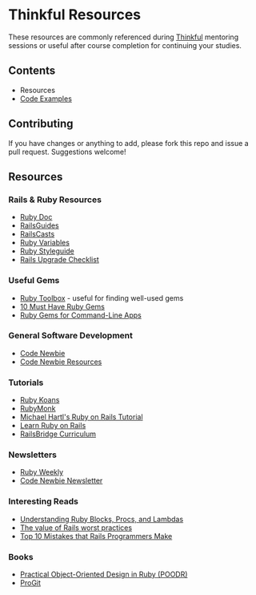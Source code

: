 # Thinkful Resources

These resources are commonly referenced during [Thinkful][20] mentoring sessions or useful after course completion for continuing your studies.

## Contents

- Resources
- [Code Examples][21]

## Contributing

If you have changes or anything to add, please fork this repo and issue a pull request. Suggestions welcome!

## Resources

### Rails & Ruby Resources

- [Ruby Doc][9]
- [RailsGuides][7]
- [RailsCasts][10]
- [Ruby Variables][1]
- [Ruby Styleguide][3]
- [Rails Upgrade Checklist][5]

### Useful Gems

- [Ruby Toolbox][22] - useful for finding well-used gems
- [10 Must Have Ruby Gems][23]
- [Ruby Gems for Command-Line Apps][24]

### General Software Development

- [Code Newbie][14]
- [Code Newbie Resources][13]

### Tutorials

- [Ruby Koans][15]
- [RubyMonk][16]
- [Michael Hartl's Ruby on Rails Tutorial][17]
- [Learn Ruby on Rails][18]
- [RailsBridge Curriculum][19]

### Newsletters

- [Ruby Weekly][12]
- [Code Newbie Newsletter][14]

### Interesting Reads

- [Understanding Ruby Blocks, Procs, and Lambdas][2]
- [The value of Rails worst practices][6]
- [Top 10 Mistakes that Rails Programmers Make][8]

### Books

- [Practical Object-Oriented Design in Ruby (POODR)][4]
- [ProGit][11]

[1]: http://www.tutorialspoint.com/ruby/ruby_variables.htm
[2]: http://www.reactive.io/tips/2008/12/21/understanding-ruby-blocks-procs-and-lambdas/
[3]: https://github.com/styleguide/ruby
[4]: http://www.poodr.com/
[5]: http://www.rails-upgrade-checklist.com/
[6]: http://dmcca.be/2014/02/02/the-value-of-rails-worst-practices.html
[7]: http://guides.rubyonrails.org
[8]: http://www.toptal.com/ruby-on-rails/top-10-mistakes-that-rails-programmers-make
[9]: http://www.ruby-doc.org/
[10]: http://railscasts.com/
[11]: http://git-scm.com/book
[12]: http://rubyweekly.com/
[13]: http://www.codenewbie.org/resources
[14]: http://www.codenewbie.org/
[15]: http://rubykoans.com/
[16]: https://rubymonk.com/
[17]: http://www.railstutorial.org/book
[18]: http://rubyonrailstutor.github.io/
[19]: http://docs.railsbridge.org/intro-to-rails/
[20]: http://www.thinkful.com/
[21]: code_examples
[22]: http://blog.teamtreehouse.com/10-must-have-ruby-gems
[23]: https://www.ruby-toolbox.com
[24]: http://www.awesomecommandlineapps.com/gems.html
